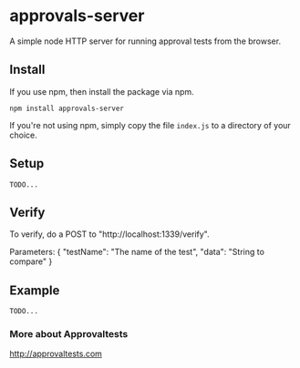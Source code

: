 # approvals-server

A simple node HTTP server for running approval tests from the browser.

## Install

If you use npm, then install the package via npm.

    npm install approvals-server

If you're not using npm, simply copy the file `index.js` to a directory of your choice.

## Setup

	TODO...

## Verify

To verify, do a POST to "http://localhost:1339/verify".

Parameters:
	{
	  "testName": "The name of the test",
	  "data": "String to compare"
	}

## Example

	TODO...

### More about Approvaltests

http://approvaltests.com